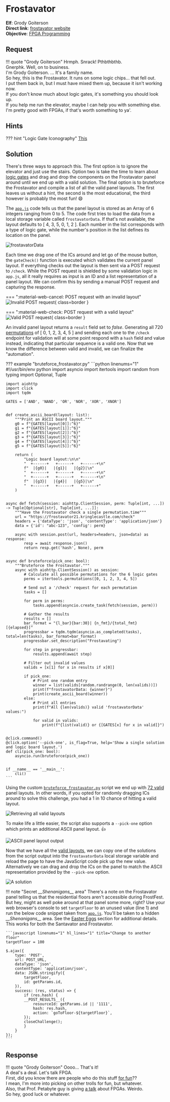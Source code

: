# Frostavator

**Elf**: Grody Goiterson<br/>
**Direct link**: [frostavator website](https://frostavator21.kringlecastle.com?challenge=frostavator&id=105dca6f-8473-4bc6-b97f-ff0132c0f812)<br/>
**Objective**: [FPGA Programming](../objectives/o13.md)


## Request

!!! quote "Grody Goiterson"
    Hrmph. Snrack! Pthbthbthb.<br/>
    Gnerphk. Well, on to business.<br/>
    I'm Grody Goiterson. ... It's a family name.<br/>
    So hey, this is the Frostavator. It runs on some logic chips... that fell out.<br/>
    I put them back in, but I must have mixed them up, because it isn't working now.<br/>
    If you don't know much about logic gates, it's something you should look up.<br/>
    If you help me run the elevator, maybe I can help you with something else.<br/>
    I'm pretty good with FPGAs, if that's worth something to ya'.


## Hints

??? hint "Logic Gate Iconography"
    [This](https://www.geeksforgeeks.org/introduction-of-logic-gates/)


## Solution

There's three ways to approach this. The first option is to ignore the elevator and just use the stairs. Option two is take the time to learn about [logic gates](https://www.geeksforgeeks.org/introduction-of-logic-gates/) and drag and drop the components on the Frostavator panel around until we end up with a valid solution. The final option is to bruteforce the Frostavator and compile a list of all the valid panel layouts. The first leaves us without a hint, the second is the most educational, the third however is probably the most fun! :smile:

The [`app.js`](../artifacts/hints/h13/app.js) code tells us that the panel layout is stored as an Array of 6 integers ranging from 0 to 5. The code first tries to load the data from a local storage variable called `frostavatorData`. If that's not available, the layout defaults to [ 4, 3, 5, 0, 1, 2 ]. Each number in the list corresponds with a type of logic gate, while the number's position in the list defines its location on the panel.

![frostavatorData](../img/hints/h13/frostavator_data.png)

Each time we drag one of the ICs around and let go of the mouse button, the `gateCheck()` function is executed which validates the current panel layout. If everything checks out the layout is then sent via a POST request to `/check`. While the POST request is shielded by some validation logic in `app.js`, all it really requires as input is an ID and a list representation of a panel layout. We can confirm this by sending a manual POST request and capturing the response.

=== ":material-web-cancel: POST request with an invalid layout"
    ![Invalid POST request](../img/hints/h13/invalid_layout.png){ class=border }

=== ":material-web-check: POST request with a valid layout"
    ![Valid POST request](../img/hints/h13/valid_layout.png){ class=border }

An invalid panel layout returns a `result` field set to *false*. Generating all 720 [permutations](https://en.wikipedia.org/wiki/Permutation) of [ 0, 1, 2, 3, 4, 5 ] and sending each one to the `/check` endpoint for validation will at some point respond with a `hash` field and value instead, indicating that particular sequence is a valid one. Now that we know the difference between valid and invalid, we can finalize the "automation".

??? example "bruteforce_frostavator.py"
    ```python linenums="1"
    #!/usr/bin/env python
    import asyncio
    import itertools
    import random
    from typing import Optional, Tuple

    import aiohttp
    import click
    import tqdm

    GATES = ['AND', 'NAND', 'OR', 'NOR', 'XOR', 'XNOR']


    def create_ascii_board(layout: list):
        """Print an ASCII board layout."""
        g0 = f"{GATES[layout[0]]:^6}"
        g1 = f"{GATES[layout[1]]:^6}"
        g2 = f"{GATES[layout[2]]:^6}"
        g3 = f"{GATES[layout[3]]:^6}"
        g4 = f"{GATES[layout[4]]:^6}"
        g5 = f"{GATES[layout[5]]:^6}"

        return (
            "Logic board layout:\n\n"
            "  +------+   +------+   +------+\n"
            f"  |{g0}|   |{g1}|   |{g2}|\n"
            "  +------+   +------+   +------+\n"
            "  +------+   +------+   +------+\n"
            f"  |{g3}|   |{g4}|   |{g5}|\n"
            "  +------+   +------+   +------+"
        )


    async def fetch(session: aiohttp.ClientSession, perm: Tuple[int, ...]) -> Tuple[Optional[str], Tuple[int, ...]]:
        """Have the Frostavator check a single permutation.time"""
        url = "https://frostavator21.kringlecastle.com/check"
        headers = {'dataType': 'json', 'contentType': 'application/json'}
        data = {'id': "abc-123", 'config': perm}

        async with session.post(url, headers=headers, json=data) as response:
            resp = await response.json()
            return resp.get('hash', None), perm


    async def bruteforce(pick_one: bool):
        """Bruteforce the Frostavator."""
        async with aiohttp.ClientSession() as session:
            # Calculate all possible permutations for the 6 logic gates
            perms = itertools.permutations([0, 1, 2, 3, 4, 5])

            # Send out a '/check' request for each permutation
            tasks = []

            for perm in perms:
                tasks.append(asyncio.create_task(fetch(session, perm)))

            # Gather the results
            results = []
            bar_format = "{l_bar}{bar:30}| {n_fmt}/{total_fmt} [{elapsed}]"
            progressbar = tqdm.tqdm(asyncio.as_completed(tasks), total=len(tasks), bar_format=bar_format)
            progressbar.set_description("Frostavating")

            for step in progressbar:
                results.append(await step)

            # Filter out invalid values
            valids = [x[1] for x in results if x[0]]

            if pick_one:
                # Print one random entry
                winner = list(valids[random.randrange(0, len(valids))])
                print(f"frostavatorData: {winner}")
                print(create_ascii_board(winner))
            else:
                # Print all entries
                print(f"All {len(valids)} valid 'frostavatorData' values:")

                for valid in valids:
                    print(f"{list(valid)} or {[GATES[x] for x in valid]}")


    @click.command()
    @click.option('--pick-one', is_flag=True, help='Show a single solution and logic board layout.')
    def cli(pick_one: bool):
        asyncio.run(bruteforce(pick_one))


    if __name__ == '__main__':
        cli()
    ```

Using the custom [`bruteforce_frostavator.py`](../tools/hints/h13/bruteforce_frostavator.py) script we end up with [72 valid](../tools/hints/h13/valid_combinations.txt) panel layouts. In other words, if you opted for randomly dragging ICs around to solve this challenge, you had a 1 in 10 chance of hitting a valid layout.

![Retrieving all valid layouts](../img/hints/h13/script_output_1.png)

To make life a little easier, the script also supports a `--pick-one` option which prints an additional ASCII panel layout. :thumbsup:

![ASCII panel layout output](../img/hints/h13/script_output_2.png)

Now that we have all the [valid layouts](../tools/hints/h13/valid_combinations.txt), we can copy one of the solutions from the script output into the `frostavatorData` local storage variable and reload the page to have the JavaScript code pick up the new value. Alternatively we can drag and drop the ICs on the panel to match the ASCII representation provided by the `--pick-one` option.

![A solution](../img/hints/h13/a_solution.png)


!!! note "Secret *\_\_Shenanigans\_\_* area<span id="shenanigans"></span>"
    There's a note on the Frostavator panel telling us that the residential floors aren't accessible during FrostFest. But hey, might as well poke around at that panel some more, right? Use your web browser's console to set `targetFloor` to an unused value (line 1) and run the below code snippet taken from [`app.js`](../artifacts/hints/h13/app.js). You'll be taken to a hidden *\_\_Shenanigans\_\_* area. See the [Easter Eggs](http://127.0.0.1:8000/HolidayHackChallenge2021/easter_eggs/#the-discworld) section for additional details. This works for both the Santavator and Frostavator.

    ```javascript linenums="1" hl_lines="1" title="Change to another floor"
    targetFloor = 100

    $.ajax({
        type: 'POST',
        url: POST_URL,
        dataType: 'json',
        contentType: 'application/json',
        data: JSON.stringify({ 
            targetFloor,
            id: getParams.id,
        }),
        success: (res, status) => {
            if (res.hash) {
            __POST_RESULTS__({
                resourceId: getParams.id || '1111',
                hash: res.hash,
                action: `goToFloor-${targetFloor}`,
            });
            closeChallenge();
            }
        }
    });
    ```



## Response

!!! quote "Grody Goiterson"
    Oooo... That's it!<br/>
    A deal's a deal. Let's talk FPGA.<br/>
    First, did you know there are people who do this stuff [for fun](https://www.fpga4fun.com/MusicBox.html)??<br/>
    I mean, I'm more into picking on other trolls for fun, but whatever.<br/>
    Also, that Prof. Petabyte guy is giving [a talk](https://www.youtube.com/watch?v=GFdG1PJ4QjA) about FPGAs. Weirdo.<br/>
    So hey, good luck or whatever.
